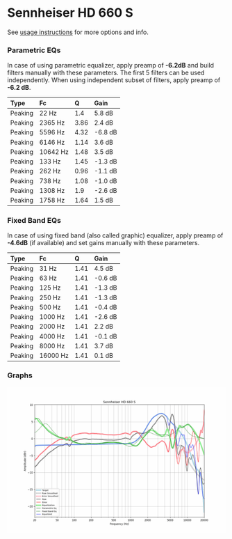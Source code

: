 # Sennheiser HD 660 S
See [usage instructions](https://github.com/jaakkopasanen/AutoEq#usage) for more options and info.

### Parametric EQs
In case of using parametric equalizer, apply preamp of **-6.2dB** and build filters manually
with these parameters. The first 5 filters can be used independently.
When using independent subset of filters, apply preamp of **-6.2 dB**.

| Type    | Fc       |    Q | Gain    |
|:--------|:---------|:-----|:--------|
| Peaking | 22 Hz    | 1.4  | 5.8 dB  |
| Peaking | 2365 Hz  | 3.86 | 2.4 dB  |
| Peaking | 5596 Hz  | 4.32 | -6.8 dB |
| Peaking | 6146 Hz  | 1.14 | 3.6 dB  |
| Peaking | 10642 Hz | 1.48 | 3.5 dB  |
| Peaking | 133 Hz   | 1.45 | -1.3 dB |
| Peaking | 262 Hz   | 0.96 | -1.1 dB |
| Peaking | 738 Hz   | 1.08 | -1.0 dB |
| Peaking | 1308 Hz  | 1.9  | -2.6 dB |
| Peaking | 1758 Hz  | 1.64 | 1.5 dB  |

### Fixed Band EQs
In case of using fixed band (also called graphic) equalizer, apply preamp of **-4.6dB**
(if available) and set gains manually with these parameters.

| Type    | Fc       |    Q | Gain    |
|:--------|:---------|:-----|:--------|
| Peaking | 31 Hz    | 1.41 | 4.5 dB  |
| Peaking | 63 Hz    | 1.41 | -0.6 dB |
| Peaking | 125 Hz   | 1.41 | -1.3 dB |
| Peaking | 250 Hz   | 1.41 | -1.3 dB |
| Peaking | 500 Hz   | 1.41 | -0.4 dB |
| Peaking | 1000 Hz  | 1.41 | -2.6 dB |
| Peaking | 2000 Hz  | 1.41 | 2.2 dB  |
| Peaking | 4000 Hz  | 1.41 | -0.1 dB |
| Peaking | 8000 Hz  | 1.41 | 3.7 dB  |
| Peaking | 16000 Hz | 1.41 | 0.1 dB  |

### Graphs
![](./Sennheiser%20HD%20660%20S.png)